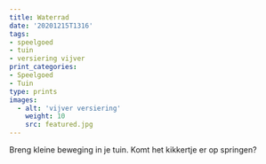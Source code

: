 ```yaml
---
title: Waterrad
date: '20201215T1316'
tags:
- speelgoed
- tuin
- versiering vijver
print_categories:
- Speelgoed
- Tuin
type: prints
images:
  - alt: 'vijver versiering'
    weight: 10
    src: featured.jpg
---
```

Breng kleine beweging in je tuin. Komt het kikkertje er op springen?
